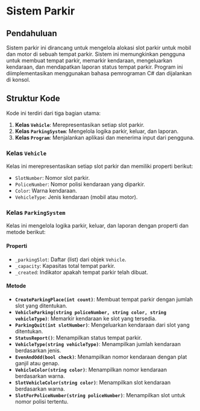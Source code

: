 # Sistem Parkir

## Pendahuluan
Sistem parkir ini dirancang untuk mengelola alokasi slot parkir untuk mobil dan motor di sebuah tempat parkir. Sistem ini memungkinkan pengguna untuk membuat tempat parkir, memarkir kendaraan, mengeluarkan kendaraan, dan mendapatkan laporan status tempat parkir. Program ini diimplementasikan menggunakan bahasa pemrograman C# dan dijalankan di konsol.

## Struktur Kode
Kode ini terdiri dari tiga bagian utama:
1. **Kelas `Vehicle`**: Merepresentasikan setiap slot parkir.
2. **Kelas `ParkingSystem`**: Mengelola logika parkir, keluar, dan laporan.
3. **Kelas `Program`**: Menjalankan aplikasi dan menerima input dari pengguna.

### Kelas `Vehicle`
Kelas ini merepresentasikan setiap slot parkir dan memiliki properti berikut:
- `SlotNumber`: Nomor slot parkir.
- `PoliceNumber`: Nomor polisi kendaraan yang diparkir.
- `Color`: Warna kendaraan.
- `VehicleType`: Jenis kendaraan (mobil atau motor).

### Kelas `ParkingSystem`
Kelas ini mengelola logika parkir, keluar, dan laporan dengan properti dan metode berikut:

#### Properti
- `_parkingSlot`: Daftar (list) dari objek `Vehicle`.
- `_capacity`: Kapasitas total tempat parkir.
- `_created`: Indikator apakah tempat parkir telah dibuat.

#### Metode
- **`CreateParkingPlace(int count)`**: Membuat tempat parkir dengan jumlah slot yang ditentukan.
- **`VehicleParking(string policeNumber, string color, string vehicleType)`**: Memarkir kendaraan ke slot yang tersedia.
- **`ParkingQuit(int slotNumber)`**: Mengeluarkan kendaraan dari slot yang ditentukan.
- **`StatusReport()`**: Menampilkan status tempat parkir.
- **`VehicleType(string vehicleType)`**: Menampilkan jumlah kendaraan berdasarkan jenis.
- **`EvenAndOdd(bool check)`**: Menampilkan nomor kendaraan dengan plat ganjil atau genap.
- **`VehicleColor(string color)`**: Menampilkan nomor kendaraan berdasarkan warna.
- **`SlotVehicleColor(string color)`**: Menampilkan slot kendaraan berdasarkan warna.
- **`SlotForPoliceNumber(string policeNumber)`**: Menampilkan slot untuk nomor polisi tertentu.

